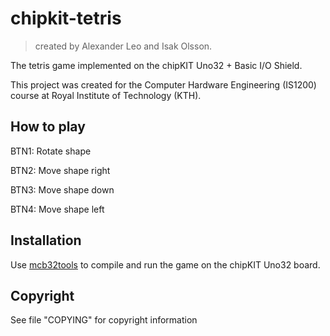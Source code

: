 # chipkit-tetris
>created by Alexander Leo and Isak Olsson.



The tetris game implemented on the chipKIT Uno32 + Basic I/O Shield.

This project was created for the Computer Hardware Engineering (IS1200) course at Royal Institute of Technology (KTH).

## How to play
BTN1: Rotate shape

BTN2: Move shape right

BTN3: Move shape down

BTN4: Move shape left

## Installation
Use  [mcb32tools](https://github.com/is1200-example-projects/mcb32tools) to compile and run the game on the chipKIT Uno32 board.

## Copyright
See file "COPYING" for copyright information
